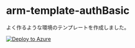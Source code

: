 # arm-template-authBasic

よく作るような環境のテンプレートを作成しました。


[![Deploy to Azure](https://aka.ms/deploytoazurebutton)](https://portal.azure.com/#create/Microsoft.Template/uri/https%3a%2f%2fraw.githubusercontent.com%2fryuya-M%2farm-template-authBasic%2fmaster%2fvm-myenv-template-ver3.json)

[](./armViewer.png)


